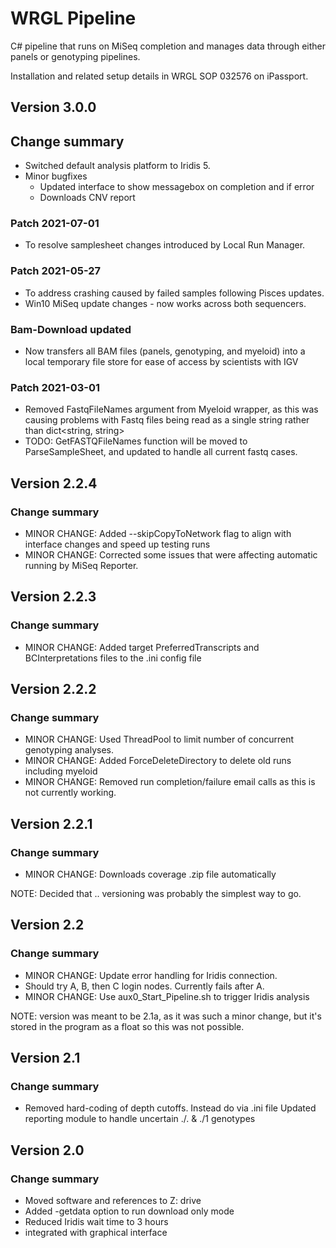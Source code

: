 # WRGL Pipeline

C# pipeline that runs on MiSeq completion and manages data through either panels
or genotyping pipelines.

Installation and related setup details in WRGL SOP 032576 on iPassport.

## Version 3.0.0

## Change summary

* Switched default analysis platform to Iridis 5.
* Minor bugfixes
  * Updated interface to show messagebox on completion and if error
  * Downloads CNV report

### Patch 2021-07-01

 * To resolve samplesheet changes introduced by Local Run Manager.

### Patch 2021-05-27

 * To address crashing caused by failed samples following Pisces updates.
 * Win10 MiSeq update changes - now works across both sequencers.

### Bam-Download updated

 * Now transfers all BAM files (panels, genotyping, and myeloid) into a local temporary file store for ease of access by scientists with IGV

### Patch 2021-03-01

 * Removed FastqFileNames argument from Myeloid wrapper, as this was causing problems with Fastq files being read as a single string rather than dict<string, string>
 * TODO: GetFASTQFileNames function will be moved to ParseSampleSheet, and updated to handle all current fastq cases.

## Version 2.2.4

### Change summary
 * MINOR CHANGE: Added --skipCopyToNetwork flag to align with interface changes and speed up testing runs
 * MINOR CHANGE: Corrected some issues that were affecting automatic running by MiSeq Reporter.

## Version 2.2.3

### Change summary
 * MINOR CHANGE: Added target PreferredTranscripts and BCInterpretations files to the .ini config file

## Version 2.2.2

### Change summary
 * MINOR CHANGE: Used ThreadPool to limit number of concurrent genotyping analyses.
 * MINOR CHANGE: Added ForceDeleteDirectory to delete old runs including myeloid
 * MINOR CHANGE: Removed run completion/failure email calls as this is not currently working.

## Version 2.2.1

### Change summary
 * MINOR CHANGE: Downloads coverage .zip file automatically

NOTE: Decided that <major>.<minor>.<increment> versioning was probably the
simplest way to go.  

## Version 2.2

### Change summary
 * MINOR CHANGE: Update error handling for Iridis connection.
 * Should try A, B, then C login nodes. Currently fails after A.
 * MINOR CHANGE: Use aux0_Start_Pipeline.sh to trigger Iridis analysis

NOTE: version was meant to be 2.1a, as it was such a minor change, but it's 
stored in the program as a float so this was not possible.

## Version 2.1

### Change summary
 * Removed hard-coding of depth cutoffs. Instead do via .ini file
 Updated reporting module to handle uncertain ./. & ./1 genotypes

## Version 2.0

### Change summary
 * Moved software and references to Z: drive
 * Added -getdata option to run download only mode
 * Reduced Iridis wait time to 3 hours
 * integrated with graphical interface
